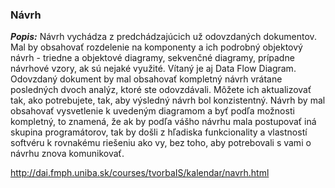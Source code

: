 ### Návrh

___Popis:___ Návrh vychádza z predchádzajúcich už odovzdaných dokumentov. Mal by obsahovať rozdelenie na komponenty a ich podrobný objektový návrh - triedne a objektové diagramy, sekvenčné diagramy, prípadne návrhové vzory, ak sú nejaké využité. Vítaný je aj Data Flow Diagram. Odovzdaný dokument by mal obsahovať kompletný návrh vrátane posledných dvoch analýz, ktoré ste odovzdávali. Môžete ich aktualizovať tak, ako potrebujete, tak, aby výsledný návrh bol konzistentný. Návrh by mal obsahovať vysvetlenie k uvedeným diagramom a byť podľa možnosti kompletný, to znamená, že ak by podľa vášho návrhu mala postupovať iná skupina programátorov, tak by došli z hľadiska funkcionality a vlastností softvéru k rovnakému riešeniu ako vy, bez toho, aby potrebovali s vami o návrhu znova komunikovať. 

http://dai.fmph.uniba.sk/courses/tvorbaIS/kalendar/navrh.html
